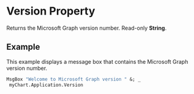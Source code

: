 
# Version Property

Returns the Microsoft Graph version number. Read-only  **String**.


## Example

This example displays a message box that contains the Microsoft Graph version number.


```vb
MsgBox "Welcome to Microsoft Graph version " &; _ 
 myChart.Application.Version
```

